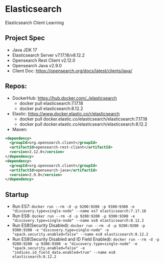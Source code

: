 # Elasticsearch
 Elasticsearch Client Learning

## Project Spec
* Java JDK 17
* Elasticsearch Server v7.17.18/v8.12.2
* Opensearch Rest Client v2.12.0
* Opensearch Java v2.9.0
* Client Doc: https://opensearch.org/docs/latest/clients/java/

## Repos:
* DockerHub: https://hub.docker.com/_/elasticsearch
  * docker pull elasticsearch:7.17.18
  * docker pull elasticsearch:8.12.2
* Elastic: https://www.docker.elastic.co/r/elasticsearch
  * docker pull docker.elastic.co/elasticsearch/elasticsearch:7.17.18
  * docker pull docker.elastic.co/elasticsearch/elasticsearch:8.12.2
* Maven:
```xml
<dependency>
  <groupId>org.opensearch.client</groupId>
  <artifactId>opensearch-rest-client</artifactId>
  <version>2.12.0</version>
</dependency>
<dependency>
  <groupId>org.opensearch.client</groupId>
  <artifactId>opensearch-java</artifactId>
  <version>2.9.0</version>
</dependency>
```
## Startup
* Run ES7: `docker run --rm -d -p 9200:9200 -p 9300:9300 -e "discovery.type=single-node" --name es7 elasticsearch:7.17.18`
* Run ES8: `docker run --rm -d -p 9200:9200 -p 9300:9300 -e "discovery.type=single-node" --name es8 elasticsearch:8.12.2`
* Run ES8(Security Disabled): `docker run --rm -d -p 9200:9200 -p 9300:9300 -e "discovery.type=single-node" -e "xpack.security.enabled=false" --name es8 elasticsearch:8.12.2`
* Run ES8(Security Disabled and ID Field Enabled): `docker run --rm -d -p 9200:9200 -p 9300:9300 -e "discovery.type=single-node" -e "xpack.security.enabled=false" -e "indices.id_field_data.enabled=true" --name es8 elasticsearch:8.12.2`
